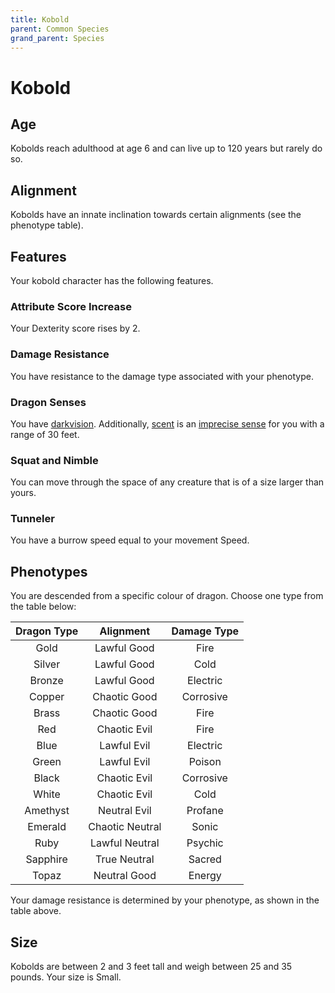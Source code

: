```yaml
---
title: Kobold
parent: Common Species
grand_parent: Species
---
```


# Kobold

## Age
Kobolds reach adulthood at age 6 and can live up to 120 years but rarely do so.

## Alignment
Kobolds have an innate inclination towards certain alignments (see the phenotype table).

## Features
Your kobold character has the following features.

### Attribute Score Increase
Your Dexterity score rises by 2.

### Damage Resistance
You have resistance to the damage type associated with your phenotype.

### Dragon Senses
You have [darkvision](https://stormchaserroleplaying.com/stormchaserRPG/General/Perception/Special/#darkvision). Additionally, [scent](https://stormchaserroleplaying.com/stormchaserRPG/General/Perception/Special/#scent) is an [imprecise sense](https://stormchaserroleplaying.com/stormchaserRPG/General/Perception/Senses/#imprecise-senses) for you with a range of 30 feet.

### Squat and Nimble
You can move through the space of any creature that is of a size larger than yours.

### Tunneler
You have a burrow speed equal to your movement Speed.

## Phenotypes
You are descended from a specific colour of dragon. Choose one type from the table below:

| Dragon Type | Alignment | Damage Type |
|:-----------:|:---------:|:-----------:|
| Gold     | Lawful Good     | Fire      |
| Silver   | Lawful Good     | Cold      |
| Bronze   | Lawful Good     | Electric  |
| Copper   | Chaotic Good    | Corrosive |
| Brass    | Chaotic Good    | Fire      |
| Red      | Chaotic Evil    | Fire      |
| Blue     | Lawful Evil     | Electric  |
| Green    | Lawful Evil     | Poison    |
| Black    | Chaotic Evil    | Corrosive |
| White    | Chaotic Evil    | Cold      |
| Amethyst | Neutral Evil    | Profane   |
| Emerald  | Chaotic Neutral | Sonic     |
| Ruby     | Lawful Neutral  | Psychic   |
| Sapphire | True Neutral    | Sacred    |
| Topaz    | Neutral Good    | Energy    |

Your damage resistance is determined by your phenotype, as shown in the table above.

## Size
Kobolds are between 2 and 3 feet tall and weigh between 25 and 35 pounds. Your size is Small.
